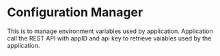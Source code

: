 # Configuration Manager
This is to manage environment variables used by application. Application call the REST API with appID and api key to retrieve vaiables used  by the application.
